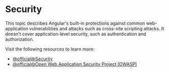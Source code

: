 # Security

This topic describes Angular's built-in protections against common web-application vulnerabilities and attacks such as cross-site scripting attacks. It doesn't cover application-level security, such as authentication and authorization.

Visit the following resources to learn more:

- [@official@Security](https://angular.dev/best-practices/security)
- [@official@Open Web Application Security Project (OWASP)](https://owasp.org/)
